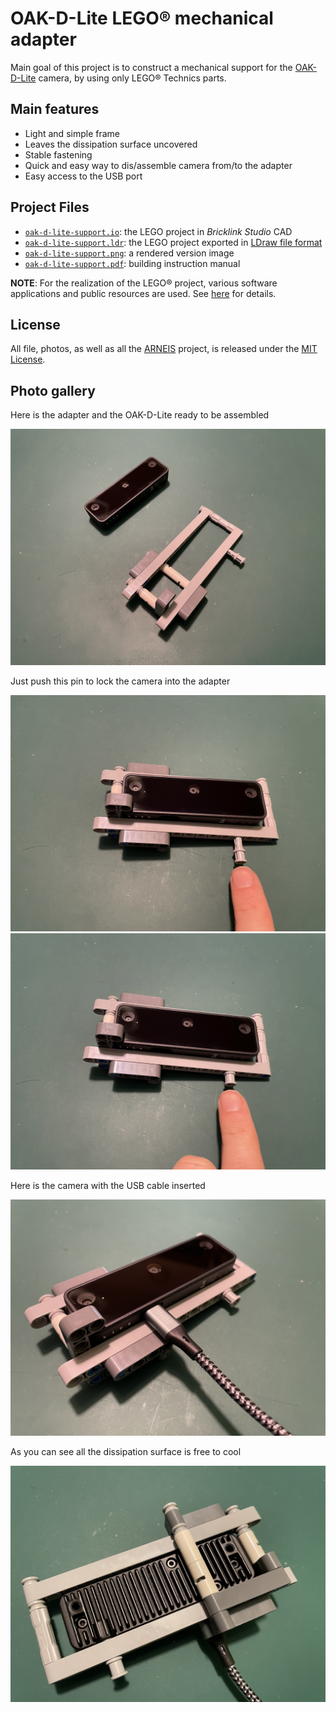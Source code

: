 # OAK-D-Lite LEGO&reg; mechanical adapter

Main goal of this project is to construct a mechanical support for the [OAK-D-Lite](https://docs.luxonis.com/projects/hardware/en/latest/pages/DM9095.html#dm9095) camera, by using only LEGO&reg; Technics parts.

## Main features

* Light and simple frame
* Leaves the dissipation surface uncovered
* Stable fastening
* Quick and easy way to dis/assemble camera from/to the adapter
* Easy access to the USB port

## Project Files

* [`oak-d-lite-support.io`](https://github.com/B-AROL-O/ARNEIS/raw/main/mocs/studies/camera-support/oak-d-lite-support.io): the LEGO project in _Bricklink Studio_ CAD
* [`oak-d-lite-support.ldr`](https://github.com/B-AROL-O/ARNEIS/raw/main/mocs/studies/camera-support/oak-d-lite-support.ldr): the LEGO project exported in [LDraw file format](https://www.ldraw.org/article/218.html)
* [`oak-d-lite-support.png`](https://github.com/B-AROL-O/ARNEIS/raw/main/mocs/studies/camera-support/oak-d-lite-support.png): a rendered version image
* [`oak-d-lite-support.pdf`](https://github.com/B-AROL-O/ARNEIS/raw/main/mocs/studies/camera-support/oak-d-lite-support.pdf): building instruction manual

**NOTE**:
For the realization of the LEGO® project, various software applications and public resources are used. See [here](https://github.com/B-AROL-O/ARNEIS/blob/main/mocs/studies/README.md) for details.

## License

All file, photos, as well as all the [ARNEIS](https://github.com/B-AROL-O/ARNEIS) project, is released under the [MIT License](https://github.com/B-AROL-O/ARNEIS/blob/main/LICENSE).

## Photo gallery

Here is the adapter and the OAK-D-Lite ready to be assembled

![adapter](https://github.com/B-AROL-O/ARNEIS/raw/main/docs/images/oak-d-lite-lego-support-01.jpg)

Just push this pin to lock the camera into the adapter

![unlocked](https://github.com/B-AROL-O/ARNEIS/raw/main/docs/images/oak-d-lite-lego-support-02.jpg) ![locked](https://github.com/B-AROL-O/ARNEIS/raw/main/docs/images/oak-d-lite-lego-support-03.jpg)

Here is the camera with the USB cable inserted

![front](https://github.com/B-AROL-O/ARNEIS/raw/main/docs/images/oak-d-lite-lego-support-04.jpg)

As you can see all the dissipation surface is free to cool

![back](https://github.com/B-AROL-O/ARNEIS/raw/main/docs/images/oak-d-lite-lego-support-05.jpg)

<!-- EOF -->

